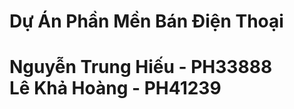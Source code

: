 <h1>Dự Án Phần Mền Bán Điện Thoại<h1>
Nguyễn Trung Hiếu - PH33888 <br>
Lê Khả Hoàng - PH41239 <br>

